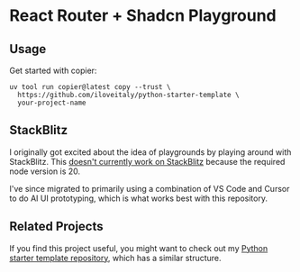 # React Router + Shadcn Playground

## Usage

Get started with copier:

```shell
uv tool run copier@latest copy --trust \
  https://github.com/iloveitaly/python-starter-template \
  your-project-name
```

## StackBlitz

I originally got excited about the idea of playgrounds by playing around with StackBlitz.  This [doesn't currently work on StackBlitz](https://github.com/stackblitz/webcontainer-core/issues/560#issuecomment-2611279611) because the required node version is 20.

I've since migrated to primarily using a combination of VS Code and Cursor to do AI UI prototyping, which is what works best with this repository.

## Related Projects

If you find this project useful, you might want to check out my [Python starter template repository](https://github.com/iloveitaly/python-starter-template), which has a similar structure.